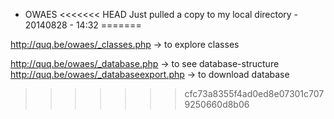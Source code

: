 * OWAES
<<<<<<< HEAD
Just pulled a copy to my local directory - 20140828 - 14:32
=======

http://quq.be/owaes/_classes.php -> to explore classes

http://quq.be/owaes/_database.php -> to see database-structure
http://quq.be/owaes/_databaseexport.php -> to download database

>>>>>>> cfc73a8355f4ad0ed8e07301c7079250660d8b06
